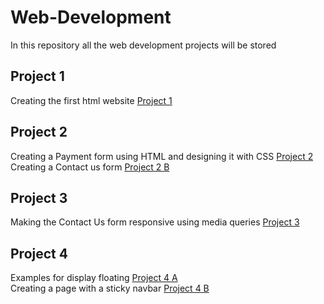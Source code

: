 # Web-Development
In this repository all the web development projects will be stored

## Project 1
Creating the first html website
[Project 1](https://jenis-winsta.github.io/Web-Development/Project1/index.html)

## Project 2
Creating a Payment form using HTML and designing it with CSS
[Project 2](https://jenis-winsta.github.io/Web-Development/Project2_form/Form.html)   
Creating a Contact us form 
[Project 2 B](https://jenis-winsta.github.io/Web-Development/Project2_contact_form/contact_form.html)

## Project 3
Making the Contact Us form responsive using media queries 
[Project 3](https://jenis-winsta.github.io/Web-Development/Project3_responsive/contact_form.html)

## Project 4
Examples for display floating
[Project 4 A]()  
Creating a page with a sticky navbar
[Project 4 B]()
